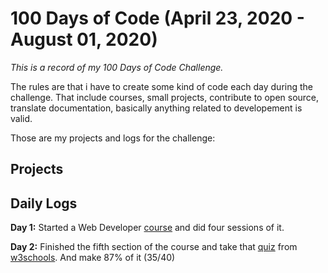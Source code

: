 # 100 Days of Code (April 23, 2020 - August 01, 2020)

*This is a record of my 100 Days of Code Challenge.*

The rules are that i have to create some kind of code each day during the challenge. That include courses, small projects, contribute to open source, translate documentation, basically anything related to developement is valid.

Those are my projects and logs for the challenge:

## Projects 

## Daily Logs
**Day 1:** Started a Web Developer [course](https://www.udemy.com/course/the-complete-web-developer-zero-to-mastery) and did four sessions of it.

**Day 2:** Finished the fifth section of the course and take that [quiz](https://www.w3schools.com/html/html_quiz.asp) from [w3schools](https://www.w3schools.com/). And make 87% of it (35/40)

